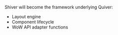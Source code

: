 Shiver will become the framework underlying Quiver:
- Layout engine
- Component lifecycle
- WoW API adapter functions
